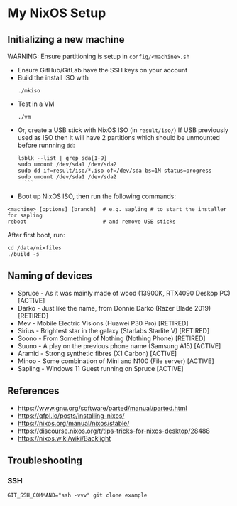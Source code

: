 # My NixOS Setup

## Initializing a new machine

WARNING: Ensure partitioning is setup in `config/<machine>.sh`

* Ensure GitHub/GitLab have the SSH keys on your account
* Build the install ISO with
    ```
    ./mkiso
    ```
* Test in a VM
    ```
    ./vm
    ```
* Or, create a USB stick with NixOS ISO (in `result/iso/`)
    If USB previously used as ISO then it will have 2 partitions which should be
    unmounted before runnning `dd`:
    ```
    lsblk --list | grep sda[1-9]
    sudo umount /dev/sda1 /dev/sda2
    sudo dd if=result/iso/*.iso of=/dev/sda bs=1M status=progress
    sudo umount /dev/sda1 /dev/sda2
      ```
* Boot up NixOS ISO, then run the following commands:
```
<machine> [options] [branch]  # e.g. sapling # to start the installer for sapling
reboot                        # and remove USB sticks
```

After first boot, run:
```
cd /data/nixfiles
./build -s
```

## Naming of devices
* Spruce - As it was mainly made of wood (13900K, RTX4090 Deskop PC) [ACTIVE]
* Darko - Just like the name, from Donnie Darko (Razer Blade 2019) [RETIRED]
* Mev - Mobile Electric Visions (Huawei P30 Pro) [RETIRED]
* Sirius - Brightest star in the galaxy (Starlabs Starlite V) [RETIRED]
* Soono - From Something of Nothing (Nothing Phone) [RETIRED]
* Suuno - A play on the previous phone name (Samsung A15) [ACTIVE]
* Aramid - Strong synthetic fibres (X1 Carbon) [ACTIVE]
* Minoo - Some combination of Mini and N100 (File server) [ACTIVE]
* Sapling - Windows 11 Guest running on Spruce [ACTIVE]

## References
* https://www.gnu.org/software/parted/manual/parted.html
* https://qfpl.io/posts/installing-nixos/
* https://nixos.org/manual/nixos/stable/
* https://discourse.nixos.org/t/tips-tricks-for-nixos-desktop/28488
* https://nixos.wiki/wiki/Backlight

## Troubleshooting

### SSH

`GIT_SSH_COMMAND="ssh -vvv" git clone example`

